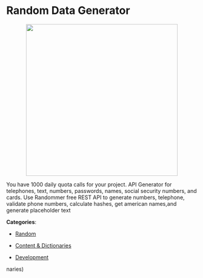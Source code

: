 # Random Data Generator
<p align="center">
    <img width="400" src="https://raw.githubusercontent.com/apis-list/apis-list/apis/random-data-generator/logo_256x256.png" />
</p>

You have 1000 daily quota calls for your project. API Generator for telephones, text, numbers, passwords, names, social security numbers, and cards.  Use Randommer free REST API to generate numbers, telephone, validate phone numbers, calculate hashes, get american names,and generate placeholder text



**Categories**:

- [Random](https://github.com/apis-list/apis-list#random)

- [Content & Dictionaries](https://github.com/apis-list/apis-list#content-and-dictionaries)

- [Development](https://github.com/apis-list/apis-list#development)



naries)



